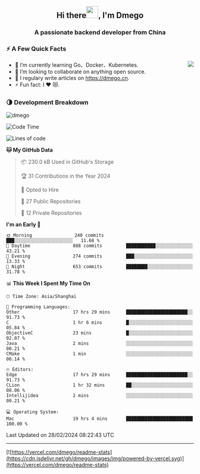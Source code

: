 <h2 align="center">Hi there<img src="https://cdn.jsdelivr.net/gh/dmego/images/img/Hi.gif" height="32" />, I'm Dmego </h2>
<h3 align="center">A passionate backend developer from China</h3>

### ⚡️ A Few Quick Facts

<img align="right" src="https://readme-stats-dmego.vercel.app/api?username=dmego&show_icons=true&icon_color=1573B3&hide_title=true&text_color=718096&bg_color=00000000&hide_border=true"/>

<ul>
    <li> 🌱 I’m currently learning Go、Docker、Kubernetes.</li>
    <li> 👯 I’m looking to collaborate on anything open source.</li>
    <li> 📝 I regulary write articles on <a href="https://dmego.cn">https://dmego.cn</a>.</li>
    <li> ⚡ Fun fact: I ❤️ 😻.</li>
</ul>

### 🌗 Development Breakdown

<img src="https://komarev.com/ghpvc/?username=dmego" alt="dmego" />

<!--START_SECTION:waka-->
![Code Time](http://img.shields.io/badge/Code%20Time-2%2C571%20hrs%2024%20mins-blue)

![Lines of code](https://img.shields.io/badge/From%20Hello%20World%20I%27ve%20Written-685.5%20thousand%20lines%20of%20code-blue)

**🐱 My GitHub Data** 

> 📦 230.0 kB Used in GitHub's Storage 
 > 
> 🏆 31 Contributions in the Year 2024
 > 
> 💼 Opted to Hire
 > 
> 📜 27 Public Repositories 
 > 
> 🔑 12 Private Repositories 
 > 
**I'm an Early 🐤** 

```text
🌞 Morning                240 commits         ███░░░░░░░░░░░░░░░░░░░░░░   11.68 % 
🌆 Daytime                888 commits         ███████████░░░░░░░░░░░░░░   43.21 % 
🌃 Evening                274 commits         ███░░░░░░░░░░░░░░░░░░░░░░   13.33 % 
🌙 Night                  653 commits         ████████░░░░░░░░░░░░░░░░░   31.78 % 
```


📊 **This Week I Spent My Time On** 

```text
🕑︎ Time Zone: Asia/Shanghai

💬 Programming Languages: 
Other                    17 hrs 29 mins      ███████████████████████░░   91.73 % 
C                        1 hr 6 mins         █░░░░░░░░░░░░░░░░░░░░░░░░   05.84 % 
ObjectiveC               23 mins             █░░░░░░░░░░░░░░░░░░░░░░░░   02.07 % 
Java                     2 mins              ░░░░░░░░░░░░░░░░░░░░░░░░░   00.21 % 
CMake                    1 min               ░░░░░░░░░░░░░░░░░░░░░░░░░   00.14 % 

🔥 Editors: 
Edge                     17 hrs 29 mins      ███████████████████████░░   91.73 % 
CLion                    1 hr 32 mins        ██░░░░░░░░░░░░░░░░░░░░░░░   08.06 % 
Intellijidea             2 mins              ░░░░░░░░░░░░░░░░░░░░░░░░░   00.21 % 

💻 Operating System: 
Mac                      19 hrs 4 mins       █████████████████████████   100.00 % 
```


 Last Updated on 28/02/2024 08:22:43 UTC
<!--END_SECTION:waka-->

---

[![https://vercel.com/dmego/readme-stats](https://cdn.jsdelivr.net/gh/dmego/images/img/powered-by-vercel.svg)](https://vercel.com/dmego/readme-stats)


